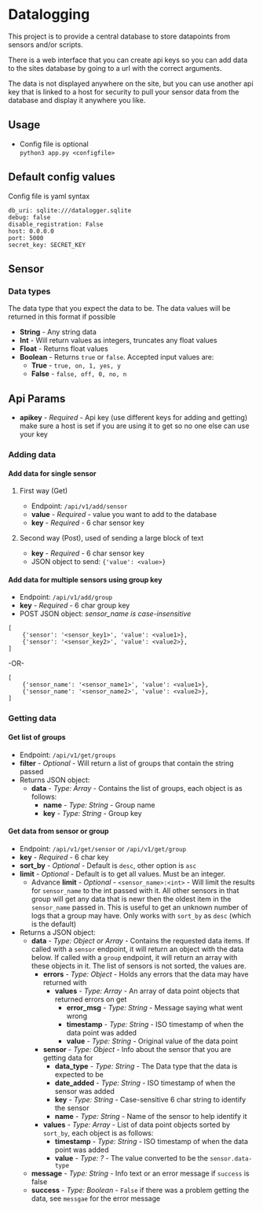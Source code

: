 # Datalogging

This project is to provide a central database to store datapoints from sensors and/or scripts.

There is a web interface that you can create api keys so you can add data to the sites database by going to a url with the correct arguments.

The data is not displayed anywhere on the site, but you can use another api key that is linked to a host for security to pull your sensor data from the database and display it anywhere you like.


## Usage
- Config file is optional  
`python3 app.py <configfile>`


## Default config values
Config file is yaml syntax  
```
db_uri: sqlite:///datalogger.sqlite
debug: false
disable_registration: False
host: 0.0.0.0
port: 5000
secret_key: SECRET_KEY
```

## Sensor

### Data types
The data type that you expect the data to be. The data values will be returned in this format if possible 
- __String__ - Any string data
- __Int__ - Will return values as integers, truncates any float values
- __Float__ - Returns float values
- __Boolean__ - Returns `true` or `false`. Accepted input values are:
    + __True__ - `true, on, 1, yes, y`
    + __False__ - `false, off, 0, no, n`

## Api Params
- __apikey__ - _Required_ - Api key (use different keys for adding and getting) make sure a host is set if you are using it to get so no one else can use your key

### Adding data

#### Add data for single sensor
1. First way (Get)
    - Endpoint: `/api/v1/add/sensor`
    - __value__ - _Required_ - value you want to add to the database
    - __key__ - _Required_ - 6 char sensor key

2. Second way (Post), used of sending a large block of text
    - __key__ - _Required_ - 6 char sensor key
    -  JSON object to send: `{'value': <value>}`

#### Add data for multiple sensors using group key
- Endpoint: `/api/v1/add/group`
- __key__ - _Required_ - 6 char group key
- POST JSON object: *sensor_name is case-insensitive*
```
[
    {'sensor': '<sensor_key1>', 'value': <value1>},
    {'sensor': '<sensor_key2>', 'value': <value2>},
]
```
-OR-
```
[
    {'sensor_name': '<sensor_name1>', 'value': <value1>},
    {'sensor_name': '<sensor_name2>', 'value': <value2>},
]
```

### Getting data

#### Get list of groups
- Endpoint: `/api/v1/get/groups`
- __filter__ - _Optional_ - Will return a list of groups that contain the string passed
- Returns JSON object:
    + __data__ - _Type:  Array_ - Contains the list of groups, each object is as follows: 
        * __name__ - _Type: String_ - Group name
        * __key__ - _Type: String_ - Group key

#### Get data from sensor or group
- Endpoint: `/api/v1/get/sensor` or `/api/v1/get/group`
- __key__ - _Required_ - 6 char key
- __sort_by__ - _Optional_ - Default is `desc`, other option is `asc`
- __limit__ - _Optional_ - Default is to get all values. Must be an integer.
    + Advance __limit__ - _Optional_ - `<sensor_name>:<int>` - Will limit the results for `sensor_name` to the int passed with it. All other sensors in that group will get any data that is newr then the oldest item in the `sensor_name` passed in. This is useful to get an unknown number of logs that a group may have. Only works with `sort_by` as `desc` (which is the default)
- Returns a JSON object:
    + __data__ - _Type: Object or Array_ - Contains the requested data items. If called with a `sensor` endpoint, it will return an object with the data below. If called with a `group` endpoint, it will return an array with these objects in it. The list of sensors is not sorted, the values are.
        * __errors__ - _Type: Object_ - Holds any errors that the data may have returned with
            - __values__ - _Type: Array_ - An array of data point objects that returned errors on get
                + __error_msg__ - _Type: String_ - Message saying what went wrong
                + __timestamp__ - _Type: String_ - ISO timestamp of when the data point was added
                + __value__ - _Type: String_ - Original value of the data point
        * __sensor__ - _Type: Object_ - Info about the sensor that you are getting data for
            - __data_type__ - _Type: String_ - The Data type that the data is expected to be
            - __date_added__ - _Type: String_ - ISO timestamp of when the sensor was added
            - __key__ - _Type: String_ - Case-sensitive 6 char string to identify the sensor
            - __name__ - _Type: String_ - Name of the sensor to help identify it
        * __values__ - _Type: Array_ - List of data point objects sorted by `sort_by`, each object is as follows:
            - __timestamp__ - _Type: String_ - ISO timestamp of when the data point was added
            - __value__ - _Type: ?_ - The value converted to be the `sensor.data-type`
    + __message__ - _Type: String_ - Info text or an error message if `success` is false
    + __success__ - _Type: Boolean_ - `False` if there was a problem getting the data, see `messgae` for the error message

